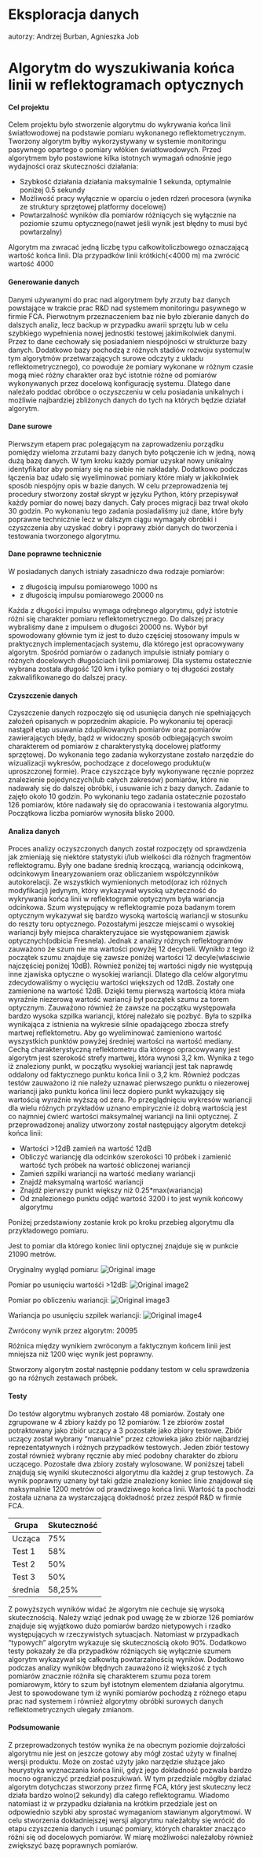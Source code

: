 # Eksploracja danych #
autorzy: Andrzej Burban, Agnieszka Job
# Algorytm do wyszukiwania końca linii w reflektogramach optycznych #

#### Cel projektu

Celem projektu było stworzenie algorytmu do wykrywania końca linii światłowodowej na podstawie pomiaru wykonanego reflektometrycznym. Tworzony algorytm byłby wykorzystywany w systemie monitoringu pasywnego opartego o pomiary włókien światłowodowych.
Przed algorytmem było postawione kilka istotnych wymagań odnośnie jego wydajności oraz skuteczności działania:
- Szybkość działania działania maksymalnie 1 sekunda, optymalnie poniżej 0.5 sekundy
- Możliwość pracy wyłącznie w oparciu o jeden rdzeń procesora (wynika ze struktury sprzętowej platformy docelowej)
- Powtarzalność wyników dla pomiarów różniących się wyłącznie na poziomie szumu optycznego(nawet jeśli wynik jest błędny to musi być powtarzalny)

Algorytm ma zwracać jedną liczbę typu całkowitoliczbowego oznaczającą wartość końca linii. Dla przypadków linii krótkich(<4000 m) ma zwrócić wartość 4000

#### Generowanie danych

Danymi używanymi do prac nad algorytmem były zrzuty baz danych powstające w trakcie prac R&D nad systemem monitoringu pasywnego w firmie FCA. Pierwotnym przeznaczeniem baz nie było zbieranie danych do dalszych analiz, lecz backup w przypadku awarii sprzętu lub w celu szybkiego wypełnienia nowej jednostki testowej jakimikolwiek danymi. Przez to dane cechowały się posiadaniem niespójności w strukturze bazy danych. Dodatkowo bazy pochodzą z różnych stadiów rozwoju systemu(w tym algorytmów przetwarzających surowe odczyty z układu reflektometrycznego), co powoduje że pomiary wykonane w różnym czasie mogą mieć różny charakter oraz być istotnie różne od pomiarów wykonywanych przez docelową konfigurację systemu.
Dlatego dane należało poddać obróbce o oczyszczeniu w celu posiadania unikalnych i możliwie najbardziej zbliżonych danych do tych na których będzie działał algorytm.

#### Dane surowe

Pierwszym etapem prac polegającym na zaprowadzeniu porządku pomiędzy wieloma zrzutami bazy danych było połączenie ich w jedną, nową dużą bazę danych. W tym kroku każdy pomiar uzyskał nowy unikalny identyfikator aby pomiary się na siebie nie nakładały. Dodatkowo podczas łączenia baz udało się wyeliminować pomiary które miały w jakikolwiek sposób niespójny opis w bazie danych. W celu przeprowadzenia tej procedury stworzony został skrypt w języku Python, który przepisywał każdy pomiar do nowej bazy danych. Cały proces migracji baz trwał około 30 godzin.
Po wykonaniu tego zadania posiadaliśmy już dane, które były poprawne technicznie lecz w dalszym ciągu wymagały obróbki i czyszczenia aby uzyskać dobry i poprawy zbiór danych do tworzenia i testowania tworzonego algorytmu.

#### Dane poprawne technicznie

W posiadanych danych istniały zasadniczo dwa rodzaje pomiarów:
- z długością impulsu pomiarowego 1000 ns
- z długością impulsu pomiarowego 20000 ns

Każda z długości impulsu wymaga odrębnego algorytmu, gdyż istotnie różni się charakter pomiaru reflektometrycznego.
Do dalszej pracy wybraliśmy dane z impulsem o długości 20000 ns. Wybór był spowodowany głównie tym iż jest to dużo częściej stosowany impuls w praktycznych implementacjach systemu, dla którego jest opracowywany algorytm.
Spośród pomiarów o zadanych impulsie istniały pomiary o różnych docelowych długościach linii pomiarowej. Dla systemu ostatecznie wybrana została długość 120 km i tylko pomiary o tej długości zostały zakwalifikowanego do dalszej pracy.

#### Czyszczenie danych

Czyszczenie danych rozpoczęło się od usunięcia danych nie spełniających założeń opisanych w poprzednim akapicie. Po wykonaniu tej operacji nastąpił etap usuwania zduplikowanych pomiarów oraz pomiarów zawierających błędy, bądź w widoczny sposób odbiegających swoim charakterem od pomiarów z charakterystyką docelowej platformy sprzętowej.
Do wykonania tego zadania wykorzystane zostało narzędzie do wizualizacji wykresów, pochodzące z docelowego produktu(w uproszczonej formie).
Prace czyszczące były wykonywane ręcznie poprzez znalezienie pojedynczych(lub całych zakresów) pomiarów, które nie nadawały się do dalszej obróbki, i usuwanie ich z bazy danych. Zadanie to zajęło około 10 godzin.
Po wykonaniu tego zadania ostatecznie pozostało 126 pomiarów, które nadawały się do opracowania i testowania algorytmu. Początkowa liczba pomiarów wynosiła blisko 2000.

#### Analiza danych

Proces analizy oczyszczonych danych został rozpoczęty od sprawdzenia jak zmieniają się niektóre statystyki i/lub wielkości dla różnych fragmentów reflektogramu. Były one badane średnią kroczącą, wariancją odcinkową, odcinkowym linearyzowaniem oraz obliczaniem współczynników autokorelacji. Ze wszystkich wymienionych metod(oraz ich różnych modyfikacji) jedynym, który wykazywał wysoką użyteczność do wykrywania końca linii w reflektogramie optycznym była wariancja odcinkowa. Szum występujący w reflektogramie poza badanym torem optycznym wykazywał się bardzo wysoką wartością wariancji w stosunku do reszty toru optycznego. Pozostałymi jeszcze miejscami o wysokiej wariancji były miejsca charakteryzujace sie występowaniem zjawisk optycznych(odbicia Fresnela). Jednak z analizy różnych reflektogramów zauważono że szum nie ma wartości powyżej 12 decybeli. Wynikło z tego iż początek szumu znajduje się zawsze poniżej wartości 12 decyle(właściwie najczęściej poniżej 10dB). Również poniżej tej wartości nigdy nie występują inne zjawiska optyczne o wysokiej wariancji. Dlatego dla celów algorytmu zdecydowaliśmy o wycięciu wartości większych od 12dB. Zostały one zamienione na wartość 12dB. Dzięki temu pierwszą wartością która miała wyraźnie niezerową wartość wariancji był początek szumu za torem optycznym. Zauważono również że zawsze na początku występowała bardzo wysoka szpilka wariancji, której należało się pozbyć. Była to szpilka wynikająca z istnienia na wykresie silnie opadającego zbocza strefy martwej reflektometru. Aby go wyeliminować zamieniono wartość wyszystkich punktów powyżej średniej wartości na wartość mediany. Cechą charakterystyczną reflektometru dla którego opracowywany jest algorytm jest szerokość strefy martwej, która wynosi 3,2 km. Wynika z tego iż znaleziony punkt, w początku wysokiej wariancji jest tak naprawdę oddalony od faktycznego punktu końca linii o 3,2 km. Również podczas testów zauważono iż nie należy uznawać pierwszego punktu o niezerowej wariancji jako punktu końca linii lecz dopiero punkt wykazujący się wartością wyraźnie wyższą od zera. Po przeglądnięciu wykresów wariancji dla wielu różnych przykładów uznano empirycznie iż dobrą wartością jest co najmniej ćwierć wartości maksymalnej wariancji na linii optycznej.
Z przeprowadzonej analizy utworzony został następujący algorytm detekcji końca linii:
- Wartości >12dB zamień na wartość 12dB
- Obliczyć wariancję dla odcinków szerokości 10 próbek i zamienić wartość tych próbek na wartość obliczonej wariancji
- Zamień szpilki wariancji na wartość mediany wariancji
- Znajdź maksymalną wartość wariancji
- Znajdź pierwszy punkt większy niż 0.25*max(wariancja)
- Od znalezionego punktu odjąć wartość 3200 i to jest wynik końcowy algorytmu

Poniżej przedstawiony zostanie krok po kroku przebieg algorytmu dla przykładowego pomiaru.

Jest to pomiar dla którego koniec linii optycznej znajduje się w punkcie 21090 metrów.

Oryginalny wygląd pomiaru:
![Original image](/ed_original.png)

Pomiar po usunięciu wartośći >12dB:
![Original image2](/ed_12db.png)

Pomiar po obliczeniu wariancji:
![Original image3](/ed_wariancja_high.png)

Wariancja po usunięciu szpilek wariancji:
![Original image4](/ed_wariancja.png)

Zwrócony wynik przez algorytm: 20095

Różnica między wynikiem zwróconym a faktycznym końcem linii jest mniejsza niż 1200 więc wynik jest poprawny.

Stworzony algorytm został następnie poddany testom w celu sprawdzenia go na różnych zestawach próbek.

#### Testy

Do testów algorytmu wybranych zostało 48 pomiarów. Zostały one zgrupowane w 4 zbiory każdy po 12 pomiarów. 1 ze zbiorów został potraktowany jako zbiór uczący a 3 pozostałe jako zbiory testowe. Zbiór uczący został wybrany “manualnie” przez człowieka jako zbiór najbardziej reprezentatywnych i różnych przypadków testowych. Jeden zbiór testowy został również wybrany ręcznie aby mieć podobny charakter do zbioru uczącego. Pozostałe dwa zbiory zostały wylosowane.
W poniższej tabeli znajdują się wyniki skuteczności algorytmu dla każdej z grup testowych. Za wynik poprawny uznany był taki gdzie znaleziony koniec linie znajdował się maksymalnie 1200 metrów od prawdziwego końca linii. Wartość ta pochodzi została uznana za wystarczającą dokładność przez zespół R&D w firmie FCA.

| Grupa  | Skuteczność  |
|---|---|
| Ucząca  |  75% |
|  Test 1 |  58% |
|  Test 2 | 50%  |
|  Test 3 | 50%  |
| średnia  | 58,25%  |

Z powyższych wyników widać że algorytm nie cechuje się wysoką skutecznością. Należy wziąć jednak pod uwagę że w zbiorze 126 pomiarów znajduje się wyjątkowo dużo pomiarów bardzo nietypowych i rzadko występujących w rzeczywistych sytuacjach. Natomiast w przypadkach “typowych” algorytm wykazuje się skutecznością około 90%. Dodatkowo testy pokazały że dla przypadków różniących się wyłącznie szumem algorytm wykazywał się całkowitą powtarzalnością wyników.
Dodatkowo podczas analizy wyników błędnych zauważono iż większość z tych pomiarów znacznie różniła się charakterem szumu poza torem pomiarowym, który to szum był istotnym elementem działania algorytmu. Jest to spowodowane tym iż wyniki pomiarów pochodzą z różnego etapu prac nad systemem i również algorytmy obróbki surowych danych reflektometrycznych ulegały zmianom.


#### Podsumowanie

Z przeprowadzonych testów wynika że na obecnym poziomie dojrzałości algorytmu nie jest on jeszcze gotowy aby mógł zostać użyty w finalnej wersji produktu. Może on zostać użyty jako narzędzie służące jako heurystyka wyznaczania końca linii, gdyż jego dokładność pozwala bardzo mocno ograniczyć przedział poszukiwań. W tym przedziale mógłby działać algorytm dotychczas stworzony przez firmę FCA, który jest skuteczny lecz działa bardzo wolno(2 sekundy) dla całego reflektogramu. Wiadomo natomiast iż w przypadku działania na krótkim przedziale jest on  odpowiednio szybki aby sprostać wymaganiom stawianym algorytmowi.
W celu stworzenia dokładniejszej wersji algorytmu należałoby się wrócić do etapu czyszczenia danych i usunąć pomiary, których charakter znacząco różni się od docelowych pomiarów.
W miarę możliwości należałoby również zwiększyć bazę poprawnych pomiarów.






